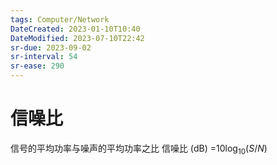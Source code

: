 ```yaml
---
tags: Computer/Network 
DateCreated: 2023-01-10T10:40
DateModified: 2023-07-10T22:42
sr-due: 2023-09-02
sr-interval: 54
sr-ease: 290
---
```

# 信噪比

信号的平均功率与噪声的平均功率之比
信噪比 (dB) =$10\log_{10}{(S/N)}$
